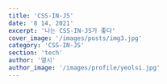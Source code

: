 ```yaml
---
title: 'CSS-IN-JS'
date: '8 14, 2021'
excerpt: '나는 CSS-IN-JS가 좋다'
cover_image: '/images/posts/img3.jpg'
category: 'CSS-IN-JS'
section: 'tech'
author: '열시'
author_image: '/images/profile/yeolsi.jpg'
---
```

